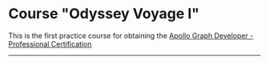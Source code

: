 # Course "Odyssey Voyage I"

This is the first practice course for obtaining the [Apollo Graph Developer - Professional Certification](https://www.apollographql.com/tutorials/certifications/apollo-graph-professional)

---
